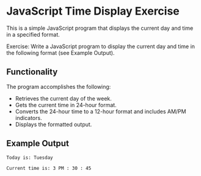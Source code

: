 # JavaScript Time Display Exercise

This is a simple JavaScript program that displays the current day and time in a specified format.

Exercise: Write a JavaScript program to display the current day and time in the following format (see Example Output).

## Functionality

The program accomplishes the following:

- Retrieves the current day of the week.
- Gets the current time in 24-hour format.
- Converts the 24-hour time to a 12-hour format and includes AM/PM indicators.
- Displays the formatted output.

## Example Output

`Today is: Tuesday`

`Current time is: 3 PM : 30 : 45`
